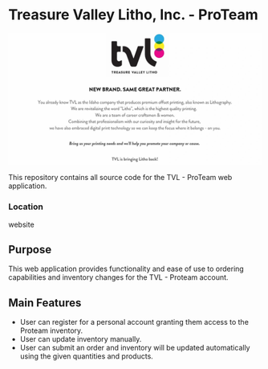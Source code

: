 # Treasure Valley Litho, Inc. - ProTeam

![TVL Logo](/assets/img/tvl.jfif)

This repository contains all source code for the TVL - ProTeam web application.
### Location
website

## Purpose

This web application provides functionality and ease of use to ordering capabilities and inventory changes for the TVL - Proteam account.

## Main Features

 - User can register for a personal account granting them access to the Proteam inventory. 
 - User can update inventory manually.
 - User can submit an order and inventory will be updated automatically using the given quantities and products.
 
 
